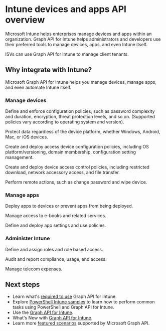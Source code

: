 # Intune devices and apps API overview

Microsoft Intune helps enterprises manage devices and apps within an organization.  Graph API for Intune helps administrators and developers use their preferred tools to manage devices, apps, and even Intune itself.  

ISVs can use Graph API for Intune to manage client tenants.

## Why integrate with Intune?

Microsoft Graph API for Intune helps you manage devices, manage apps, and even automate Intune itself.

### Manage devices

Define and enforce configuration policies, such as password complexity and duration, encryption, threat protection levels, and so on.  (Supported policies vary according to operating system and version).

Protect data regardless of the device platform, whether Windows, Android, Mac, or iOS devices.

Create and deploy access device configuration policies, including OS platform/versioning, domain membership, configuration setting management.

Create and deploy device access control policies, including restricted download, network accessory access, and file transfer.

Perform remote actions, such as change password and wipe device.

### Manage apps 

Deploy apps to devices or prevent apps from being deployed.

Manage access to e-books and related services.

Define and deploy app settings and use policies.

### Administer Intune

Define and assign roles and role based access.

Audit and report compliance, usage, and access.

Manage telecom expenses.


## Next steps

- Learn what's [required to use](https://docs.microsoft.com/intune/intune-graph-apis) Graph API for Intune.
- Explore [PowerShell Intune samples](https://github.com/microsoftgraph/powershell-intune-samples) to learn how to perform common tasks using PowerShell and Graph API for Intune.
- Use the [Graph API for Intune](../api-reference/v1.0/resources/intune_graph_overview.md).
- What's New with [Graph API for Intune](changelog.md).
- Learn more [featured scenarios](featured_scenarios.md) supported by Microsoft Graph API. 